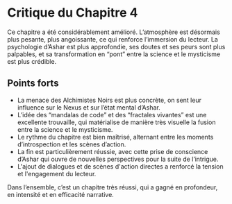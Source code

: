 # Critique du Chapitre 4

Ce chapitre a été considérablement amélioré. L’atmosphère est désormais plus pesante, plus angoissante, ce qui renforce l’immersion du lecteur. La psychologie d’Ashar est plus approfondie, ses doutes et ses peurs sont plus palpables, et sa transformation en “pont” entre la science et le mysticisme est plus crédible.

## Points forts
- La menace des Alchimistes Noirs est plus concrète, on sent leur influence sur le Nexus et sur l’état mental d’Ashar.
- L’idée des “mandalas de code” et des “fractales vivantes” est une excellente trouvaille, qui matérialise de manière très visuelle la fusion entre la science et le mysticisme.
- Le rythme du chapitre est bien maîtrisé, alternant entre les moments d’introspection et les scènes d’action.
- La fin est particulièrement réussie, avec cette prise de conscience d’Ashar qui ouvre de nouvelles perspectives pour la suite de l’intrigue.
- L'ajout de dialogues et de scènes d'action directes a renforcé la tension et l'engagement du lecteur.

Dans l’ensemble, c’est un chapitre très réussi, qui a gagné en profondeur, en intensité et en efficacité narrative.